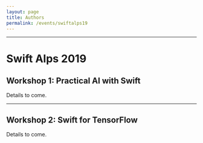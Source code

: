 ```yaml
---
layout: page
title: Authors
permalink: /events/swiftalps19
---
```


<link href="https://use.fontawesome.com/releases/v5.0.6/css/all.css" rel="stylesheet">

---

# Swift Alps 2019

## Workshop 1: Practical AI with Swift

Details to come.

---

## Workshop 2: Swift for TensorFlow

Details to come.
